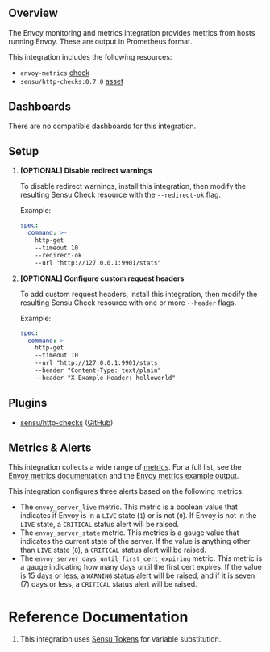 ## Overview

<!-- Sensu Integration description; supports markdown -->

The Envoy monitoring and metrics integration provides metrics from hosts running Envoy. These are output in Prometheus format.

<!-- Provide a high level overview of the integration contents (e.g. checks, filters, mutators, handlers, assets, etc) -->

This integration includes the following resources:

* `envoy-metrics` [check]
* `sensu/http-checks:0.7.0` [asset]

## Dashboards

<!-- List of compatible dashboards w/ screenshots (supports png, jpeg, and gif images; relative paths only; e.g. `![](img/dashboard-1.png)` )-->

<!-- This integration is compatible with the [{{dashboard_name}}][{{dashboard_link}}] (included w/ [Sensu Plus][sensu-plus]). -->

<!-- ![](img/dashboard.png) -->

There are no compatible dashboards for this integration.

## Setup

<!-- Sensu Integration setup instructions, including Sensu agent configuration and external component configuration -->
<!-- EXAMPLE: what configuration (if any) is required in a third-party service to enable monitoring? -->

1. **[OPTIONAL] Disable redirect warnings**

   To disable redirect warnings, install this integration, then modify the resulting Sensu Check resource with the `--redirect-ok` flag.

   Example:

   ```yaml
   spec:
     command: >-
       http-get
       --timeout 10
       --redirect-ok
       --url "http://127.0.0.1:9901/stats"
   ```

2. **[OPTIONAL] Configure custom request headers**

   To add custom request headers, install this integration, then modify the resulting Sensu Check resource with one or more `--header` flags.

   Example:

   ```yaml
   spec:
     command: >-
       http-get
       --timeout 10
       --url "http://127.0.0.1:9901/stats
       --header "Content-Type: text/plain"
       --header "X-Example-Header: helloworld"
   ```

## Plugins

<!-- Links to any Sensu Integration dependencies (i.e. Sensu Plugins) -->

- [sensu/http-checks][http-checks-bonsai] ([GitHub][http-checks-github])

## Metrics & Alerts

<!-- List of all metrics or events collected by this integration. -->

This integration collects a wide range of [metrics]. For a full list, see the [Envoy metrics documentation](https://www.envoyproxy.io/docs/envoy/latest/configuration/listeners/stats) and the [Envoy metrics example output](https://gist.github.com/thoward/02617f95accdfd7694acc671709c61d0).

This integration configures three alerts based on the following metrics:

- The `envoy_server_live` metric. This metric is a boolean value that indicates if Envoy is in a `LIVE` state (`1`) or is not (`0`). If Envoy is not in the `LIVE` state, a `CRITICAL` status alert will be raised. 
- The `envoy_server_state` metric. This metrics is a gauge value that indicates the current state of the server. If the value is anything other than `LIVE` state (`0`), a `CRITICAL` status alert will be raised.
- The `envoy_server_days_until_first_cert_expiring` metric. This metric is a gauge indicating how many days until the first cert expires. If the value is 15 days or less, a `WARNING` status alert will be raised, and if it is seven (7) days or less, a `CRITICAL` status alert will be raised.

# Reference Documentation

<!-- Please provide links to any relevant reference documentation to help users learn more and/or troubleshoot this integration; specifically including any third-party software documentation. -->

1. This integration uses [Sensu Tokens][tokens] for variable substitution.

<!-- Links -->
[entity]: https://docs.sensu.io/sensu-go/latest/observability-pipeline/observe-entities/entities/
[check]: https://docs.sensu.io/sensu-go/latest/observability-pipeline/observe-schedule/checks/
[asset]: https://docs.sensu.io/sensu-go/latest/plugins/assets/
[subscription]: https://docs.sensu.io/sensu-go/latest/observability-pipeline/observe-schedule/subscriptions/
[subscriptions]: https://docs.sensu.io/sensu-go/latest/observability-pipeline/observe-schedule/subscriptions/
[agents]: https://docs.sensu.io/sensu-go/latest/observability-pipeline/observe-schedule/agent/
[annotation]: https://docs.sensu.io/sensu-go/latest/observability-pipeline/observe-schedule/agent/#general-configuration-flags
[plugins]: https://docs.sensu.io/sensu-go/latest/plugins/
[metrics]: https://docs.sensu.io/sensu-go/latest/observability-pipeline/observe-schedule/metrics/
[handler]: https://docs.sensu.io/sensu-go/latest/observability-pipeline/observe-process/handlers/
[pipeline]: https://docs.sensu.io/sensu-go/latest/observability-pipeline/observe-process/pipelines/
[secret]: https://docs.sensu.io/sensu-go/latest/operations/manage-secrets/secrets/
[secrets]: https://docs.sensu.io/sensu-go/latest/operations/manage-secrets/secrets/
[tokens]: https://docs.sensu.io/sensu-go/latest/observability-pipeline/observe-schedule/tokens/
[sensu-plus]: https://sensu.io/features/analytics
[http-checks-bonsai]: https://bonsai.sensu.io/assets/sensu/http-checks
[http-checks-github]: https://github.com/sensu/http-checks
